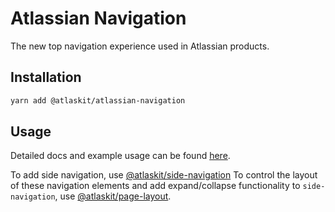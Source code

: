 # Atlassian Navigation

The new top navigation experience used in Atlassian products.

## Installation

```sh
yarn add @atlaskit/atlassian-navigation
```

## Usage

Detailed docs and example usage can be found [here](https://atlaskit.atlassian.com/packages/navigation/atlassian-navigation).

To add side navigation, use [@atlaskit/side-navigation](https://atlaskit.atlassian.com/packages/navigation/side-navigation)
To control the layout of these navigation elements and add expand/collapse functionality to `side-navigation`, use [@atlaskit/page-layout](https://atlaskit.atlassian.com/packages/design-system/page-layout).
